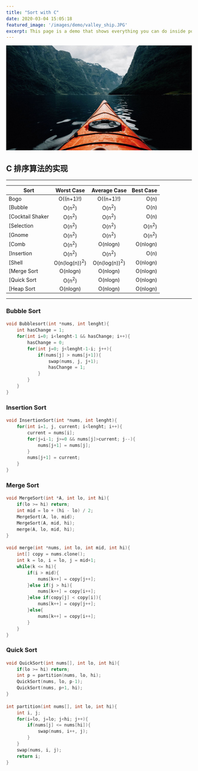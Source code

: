 ```yaml
---
title: "Sort with C"
date: 2020-03-04 15:05:18
featured_image: '/images/demo/valley_ship.JPG'
excerpt: This page is a demo that shows everything you can do inside portfolio and blog posts. We've included everything you need to create engaging posts about your work, and show off your case studies in a beautiful way.
---
```


![](/images/demo/valley_ship.JPG)

## C 排序算法的实现

---
| Sort   | Worst Case    | Average Case   	| Best Case        |
| -------------		 |:-------------: |:-------------:	| -----:    |
|  Bogo 			| O((n+1)!)	|O((n+1)!)   | O(n)	|
|  [Bubble		| O(n<sup>2</sup>)|	O(n<sup>2</sup>) | O(n)		|
|  [Cocktail Shaker| O(n<sup>2</sup>) |O(n<sup>2</sup>)	| O(n)		|
|  [Selection 		| O(n<sup>2</sup>) |O(n<sup>2</sup>) | O(n<sup>2</sup>)	|
|  [Gnome  		        | O(n<sup>2</sup>)|	O(n<sup>2</sup>) |  O(n<sup>2</sup>)|
|  [Comb  			| O(n<sup>2</sup>) |O(nlogn) |O(nlogn)  	|
|  [Insertion   		| O(n<sup>2</sup>)|	O(n<sup>2</sup>) |O(n)	|
|  [Shell			| O(n(log(n))<sup>2</sup>) | O(n(log(n))<sup>2</sup>)|O(nlogn)	|
|  [Merge Sort	| O(nlogn)	| O(nlogn)		 |O(nlogn)            |
|  [Quick Sort  		| O(n<sup>2</sup>)| 	O(nlogn)	|O(nlogn)    	|
|  [Heap Sort   		| O(nlogn)|	 O(nlogn)	 |O(nlogn)     	|
---

### Bubble Sort

```C
void Bubblesort(int *nums, int lenght){
    int hasChange = 1;
    for(int i=0; i<lenght-1 && hasChange; i++){
        hasChange = 0;
        for(int j=0; j<lenght-1-i; j++){
            if(nums[j] > nums[j+1]){
                swap(nums, j, j+1);
                hasChange = 1;
            }
        }
    }
}
```
### Insertion Sort

```C
void InsertionSort(int *nums, int lenght){
    for(int i=1, j, current; i<lenght; i++){
        current = nums[i];
        for(j=i-1; j>=0 && nums[j]>current; j--){
            nums[j+1] = nums[j];
        }
        nums[j+1] = current;
    }
}
```

### Merge Sort

```C
void MergeSort(int *A, int lo, int hi){
    if(lo >= hi) return;
    int mid = lo + (hi - lo) / 2;
    MergeSort(A, lo, mid);
    MergeSort(A, mid, hi);
    merge(A, lo, mid, hi);
}

void merge(int *nums, int lo, int mid, int hi){
    int[] copy = nums.clone();
    int k = lo, i = lo, j = mid+1;
    while(k <= hi){
        if(i > mid){
            nums[k++] = copy[j++];
        }else if(j > hi){
            nums[k++] = copy[i++];
        }else if(copy[j] < copy[i]){
            nums[k++] = copy[j++];
        }else{
            nums[k++] = copy[i++];
        }
    }
}
```
### Quick Sort

```C
void QuickSort(int nums[], int lo, int hi){
    if(lo >= hi) return;
    int p = partition(nums, lo, hi);
    QuickSort(nums, lo, p-1);
    QuickSort(nums, p+1, hi);
}

int partition(int nums[], int lo, int hi){
    int i, j;
    for(i=lo, j=lo; j<hi; j++){
        if(nums[j] <= nums[hi]){
            swap(nums, i++, j);       
        }
    }
    swap(nums, i, j);
    return i;
}
```
<!-- ## Remaining code
```C
#include <stdio.h>

void swap(int nums[], int a, int b){
  int temp = *(nums+a);
  *(nums+a) = *(nums+b);
  *(nums+b) = temp;
}

int main(){
  	int array[] = {0, 9, 10, 45, 21, 77, 36, 13, 11, 5};
  	int lenght = sizeof(array) / sizeof(array[0]);
	Bubblesort(array, lenght);
	InsertionSort(array, lenght);
	QuickSort(array, 0, lenght-1);
  	for(int i=0; i<lenght-1; i++)
        printf("%d ", array[i]);
    return 0;
}
``` -->
